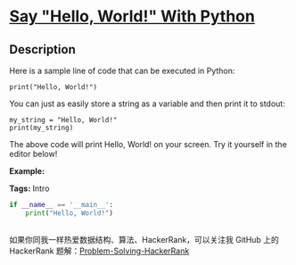# [Say "Hello, World!" With Python][title]

## Description

Here is a sample line of code that can be executed in Python:

```
print("Hello, World!")
```

You can just as easily store a string as a variable and then print it to stdout:

```
my_string = "Hello, World!"
print(my_string)
```

The above code will print Hello, World! on your screen. Try it yourself in the editor below!

**Example:**

**Tags:** Intro

```python
if __name__ == '__main__':
    print("Hello, World!")
```

##

如果你同我一样热爱数据结构、算法、HackerRank，可以关注我 GitHub 上的 HackerRank 题解：[Problem-Solving-HackerRank][ajl]

[title]: https://www.hackerrank.com/challenges/py-hello-world/problem?isFullScreen=true
[ajl]: https://github.com/yossef-seyam/Problem-Solving-HackerRank
